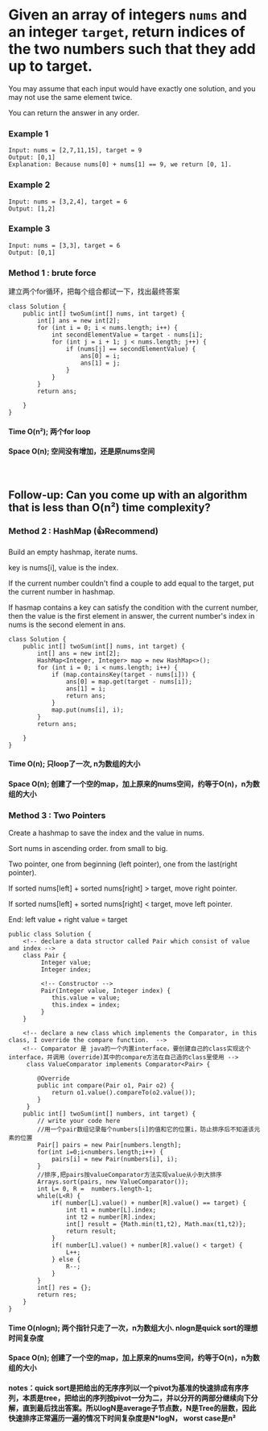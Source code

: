 # Given an array of integers ```nums``` and an integer ```target```, return indices of the two numbers such that they add up to target.

<p>You may assume that each input would have exactly one solution, and you may not use the same element twice.</p>

<p>You can return the answer in any order.</p>

### Example 1

```
Input: nums = [2,7,11,15], target = 9
Output: [0,1]
Explanation: Because nums[0] + nums[1] == 9, we return [0, 1].
```
### Example 2
```
Input: nums = [3,2,4], target = 6
Output: [1,2]
```
### Example 3
```
Input: nums = [3,3], target = 6
Output: [0,1]
```
### Method 1 : brute force
<p>建立两个for循环，把每个组合都试一下，找出最终答案</p>

```
class Solution {
    public int[] twoSum(int[] nums, int target) {
        int[] ans = new int[2];
        for (int i = 0; i < nums.length; i++) {
            int secondElementValue = target - nums[i];
            for (int j = i + 1; j < nums.length; j++) {
                if (nums[j] == secondElementValue) {
                    ans[0] = i;
                    ans[1] = j;
                }
            }
        }
        return ans;
        
    }
}

```
#### Time O(n²); 两个for loop
#### Space O(n); 空间没有增加，还是原nums空间

<br>

## Follow-up: Can you come up with an algorithm that is less than O(n²) time complexity?

### Method 2 : HashMap (:+1:Recommend)
<p>Build an empty hashmap, iterate nums.</p>
<p>key is nums[i], value is the index.</p>
<p>If the current number couldn't find a couple to add equal to the target, put the current number in hashmap.</p>
<p>If hasmap contains a key can satisfy the condition with the current number, then the value is the first element in answer, the current number's index in nums is the second element in ans. </p>

```
class Solution {
    public int[] twoSum(int[] nums, int target) {
        int[] ans = new int[2];
        HashMap<Integer, Integer> map = new HashMap<>();
        for (int i = 0; i < nums.length; i++) {
            if (map.containsKey(target - nums[i])) {
                ans[0] = map.get(target - nums[i]);
                ans[1] = i;
                return ans;
            }
            map.put(nums[i], i);
        }
        return ans;
        
    }
}

```
#### Time O(n); 只loop了一次, n为数组的大小
#### Space O(n); 创建了一个空的map，加上原来的nums空间，约等于O(n)，n为数组的大小

### Method 3 : Two Pointers
<p>Create a hashmap to save the index and the value in nums.</p>
<p>Sort nums in ascending order. from small to big.</p>
<p>Two pointer, one from beginning (left pointer), one from the last(right pointer).</p>
<p>If sorted nums[left] + sorted nums[right] > target, move right pointer.</p>
<p>If sorted nums[left] + sorted nums[right] < target, move left pointer.</p>
<p>End: left value + right value = target</p>

```
public class Solution {
    <!-- declare a data structor called Pair which consist of value and index -->
    class Pair {
         Integer value;
         Integer index;
         
         <!-- Constructor -->
         Pair(Integer value, Integer index) {
            this.value = value;
            this.index = index;
         }
    }

    <!-- declare a new class which implements the Comparator, in this class, I override the compare function.  -->
    <!-- Comparator 是 java的一个内置interface，要创建自己的class实现这个interface，并调用（override)其中的compare方法在自己造的class里使用 -->
     class ValueComparator implements Comparator<Pair> {    
    
        @Override    
        public int compare(Pair o1, Pair o2) {    
            return o1.value().compareTo(o2.value());      
        }
     }
    public int[] twoSum(int[] numbers, int target) {
        // write your code here
        //用一个pair数组记录每个numbers[i]的值和它的位置i，防止排序后不知道该元素的位置
        Pair[] pairs = new Pair[numbers.length];
        for(int i=0;i<numbers.length;i++) {
            pairs[i] = new Pair(numbers[i], i);
        }
        //排序,把pairs按valueComparator方法实现value从小到大排序
        Arrays.sort(pairs, new ValueComparator());
        int L= 0, R =  numbers.length-1;
        while(L<R) {
            if( number[L].value() + number[R].value() == target) {
                int t1 = number[L].index;
                int t2 = number[R].index;
                int[] result = {Math.min(t1,t2), Math.max(t1,t2)};
                return result;
            }
            if( number[L].value() + number[R].value() < target) {
                L++;
            } else {
                R--;
            }
        }
        int[] res = {};
        return res;
    }
}
```

#### Time O(nlogn); 两个指针只走了一次，n为数组大小. nlogn是quick sort的理想时间复杂度
#### Space O(n); 创建了一个空的map，加上原来的nums空间，约等于O(n)，n为数组的大小
#### notes：quick sort是把给出的无序序列以一个pivot为基准的快速排成有序序列，本质是tree，把给出的序列按pivot一分为二，并以分开的两部分继续向下分解，直到最后找出答案。所以logN是average子节点数，N是Tree的层数，因此快速排序正常遍历一遍的情况下时间复杂度是N*logN， worst case是n²
